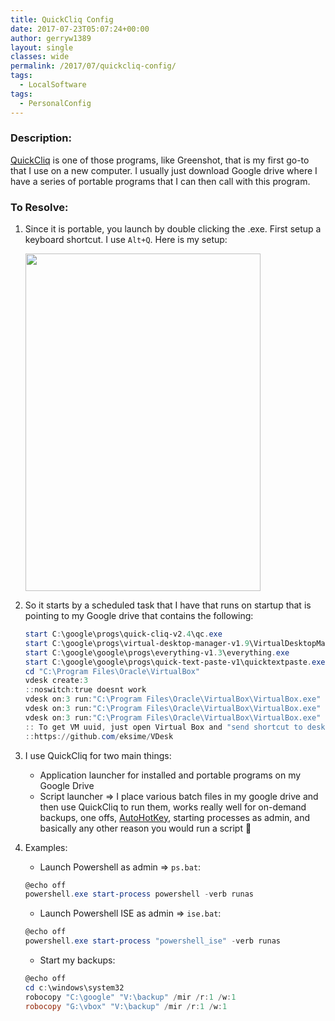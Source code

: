 ```yaml
---
title: QuickCliq Config
date: 2017-07-23T05:07:24+00:00
author: gerryw1389
layout: single
classes: wide
permalink: /2017/07/quickcliq-config/
tags:
  - LocalSoftware
tags:
  - PersonalConfig
---
```

<!--more-->

### Description:

[QuickCliq](http://apathysoftworks.com/software/quickcliq) is one of those programs, like Greenshot, that is my first go-to that I use on a new computer. I usually just download Google drive where I have a series of portable programs that I can then call with this program.

### To Resolve:

1. Since it is portable, you launch by double clicking the .exe. First setup a keyboard shortcut. I use `Alt+Q`. Here is my setup:

   <img class="alignnone size-full wp-image-4532" src="https://automationadmin.com/assets/images/uploads/2017/07/quickcliq.png" alt="" width="376" height="540" srcset="https://automationadmin.com/assets/images/uploads/2017/07/quickcliq.png 376w, https://automationadmin.com/assets/images/uploads/2017/07/quickcliq-209x300.png 209w" sizes="(max-width: 376px) 100vw, 376px" /> 

2. So it starts by a scheduled task that I have that runs on startup that is pointing to my Google drive that contains the following:

   ```powershell
   start C:\google\progs\quick-cliq-v2.4\qc.exe
   start C:\google\progs\virtual-desktop-manager-v1.9\VirtualDesktopManager.exe
   start C:\google\google\progs\everything-v1.3\everything.exe
   start C:\google\google\progs\quick-text-paste-v1\quicktextpaste.exe
   cd "C:\Program Files\Oracle\VirtualBox"
   vdesk create:3
   ::noswitch:true doesnt work
   vdesk on:3 run:"C:\Program Files\Oracle\VirtualBox\VirtualBox.exe" --comment "gw-vm" --startvm "vm-uuid-here"
   vdesk on:3 run:"C:\Program Files\Oracle\VirtualBox\VirtualBox.exe" --comment "gw-vm" --startvm "vm-uuid-here"
   vdesk on:3 run:"C:\Program Files\Oracle\VirtualBox\VirtualBox.exe" --comment "gw-vm" --startvm "vm-uuid-here"
   :: To get VM uuid, just open Virtual Box and "send shortcut to desktop" for your VM. Then right click and copy the path here.
   ::https://github.com/eksime/VDesk
   ```

3. I use QuickCliq for two main things:

   - Application launcher for installed and portable programs on my Google Drive
   - Script launcher => I place various batch files in my google drive and then use QuickCliq to run them, works really well for on-demand backups, one offs, [AutoHotKey](https://automationadmin.com/2017/07/autohotkey/), starting processes as admin, and basically any other reason you would run a script 🙂

4. Examples:

   - Launch Powershell as admin => `ps.bat`:

   ```powershell
   @echo off
   powershell.exe start-process powershell -verb runas
   ```

   - Launch Powershell ISE as admin => `ise.bat`:

   ```powershell
   @echo off
   powershell.exe start-process "powershell_ise" -verb runas
   ```

   - Start my backups:

   ```powershell
   @echo off
   cd c:\windows\system32
   robocopy "C:\google" "V:\backup" /mir /r:1 /w:1
   robocopy "G:\vbox" "V:\backup" /mir /r:1 /w:1
   ```

   